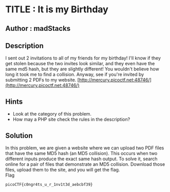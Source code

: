 # TITLE : It is my Birthday
## Author : madStacks
## Description
I sent out 2 invitations to all of my friends for my birthday! I'll know if they get stolen because the two invites look similar, and they even have the same md5 hash, but they are slightly different! You wouldn't believe how long it took me to find a collision. Anyway, see if you're invited by submitting 2 PDFs to my website. [http://mercury.picoctf.net:48746/](http://mercury.picoctf.net:48746/)
## Hints
- Look at the category of this problem.
- How may a PHP site check the rules in the description?
## Solution
In this problem, we are given a website where we can upload two PDF files that have the same MD5 hash (an MD5 collision). This occurs when two different inputs produce the exact same hash output. To solve it, search online for a pair of files that demonstrate an MD5 collision. Download those files, upload them to the site, and you will get the flag.  
Flag
```
picoCTF{c0ngr4ts_u_r_1nv1t3d_aebcbf39}
```
